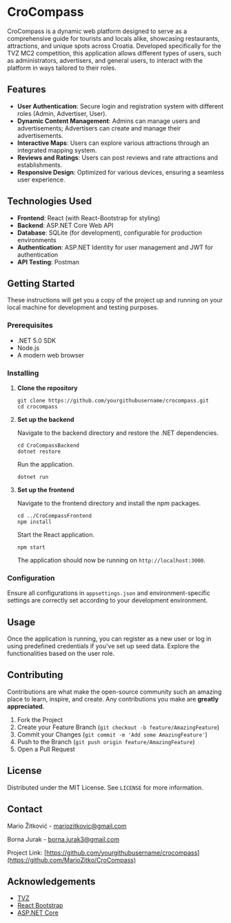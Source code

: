 # CroCompass

 CroCompass is a dynamic web platform designed to serve as a comprehensive guide for tourists and locals alike, showcasing restaurants, attractions, and unique spots across Croatia. Developed specifically for the TVZ MC2 competition, this application allows different types of users, such as administrators, advertisers, and general users, to interact with the platform in ways tailored to their roles.

## Features

 - **User Authentication**: Secure login and registration system with different roles (Admin, Advertiser, User).
 - **Dynamic Content Management**: Admins can manage users and advertisements; Advertisers can create and manage their advertisements.
 - **Interactive Maps**: Users can explore various attractions through an integrated mapping system.
 - **Reviews and Ratings**: Users can post reviews and rate attractions and establishments.
 - **Responsive Design**: Optimized for various devices, ensuring a seamless user experience.

 ## Technologies Used

 - **Frontend**: React (with React-Bootstrap for styling)
 - **Backend**: ASP.NET Core Web API
 - **Database**: SQLite (for development), configurable for production environments
 - **Authentication**: ASP.NET Identity for user management and JWT for authentication
 - **API Testing**: Postman

 ## Getting Started

 These instructions will get you a copy of the project up and running on your local machine for development and testing purposes.

 ### Prerequisites

 - .NET 5.0 SDK
 - Node.js
 - A modern web browser

 ### Installing

 1. **Clone the repository**

    ```
    git clone https://github.com/yourgithubusername/crocompass.git
    cd crocompass
    ```

 2. **Set up the backend**

    Navigate to the backend directory and restore the .NET dependencies.

    ```
    cd CroCompassBackend
    dotnet restore
    ```

    Run the application.

    ```
    dotnet run
    ```

 3. **Set up the frontend**

    Navigate to the frontend directory and install the npm packages.
    
    ```
    cd ../CroCompassFrontend
    npm install
    ```

    Start the React application.

    ```
    npm start
    ```

    The application should now be running on `http://localhost:3000`.

 ### Configuration

 Ensure all configurations in `appsettings.json` and environment-specific settings are correctly set according to your development environment.

 ## Usage

 Once the application is running, you can register as a new user or log in using predefined credentials if you've set up seed data. Explore the functionalities based on the user role.

 ## Contributing

 Contributions are what make the open-source community such an amazing place to learn, inspire, and create. Any contributions you make are **greatly appreciated**.

 1. Fork the Project
 2. Create your Feature Branch (`git checkout -b feature/AmazingFeature`)
 3. Commit your Changes (`git commit -m 'Add some AmazingFeature'`)
 4. Push to the Branch (`git push origin feature/AmazingFeature`)
 5. Open a Pull Request

 ## License

 Distributed under the MIT License. See `LICENSE` for more information.

 ## Contact

 Mario Žitković - mariozitkovic@gmail.com
 
 Borna Jurak - borna.jurak3@gmail.com

 Project Link: [https://github.com/yourgithubusername/crocompass](https://github.com/MarioZitko/CroCompass)

 ## Acknowledgements

 - [TVZ](http://www.tvz.hr)
 - [React Bootstrap](https://react-bootstrap.github.io/)
 - [ASP.NET Core](https://dotnet.microsoft.com/apps/aspnet)
